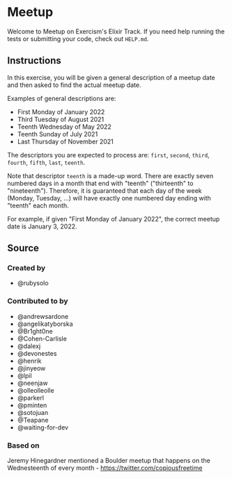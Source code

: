 # Meetup

Welcome to Meetup on Exercism's Elixir Track.
If you need help running the tests or submitting your code, check out `HELP.md`.

## Instructions

In this exercise, you will be given a general description of a meetup date and then asked to find the actual meetup date.

Examples of general descriptions are:

- First Monday of January 2022
- Third Tuesday of August 2021
- Teenth Wednesday of May 2022
- Teenth Sunday of July 2021
- Last Thursday of November 2021

The descriptors you are expected to process are: `first`, `second`, `third`, `fourth`, `fifth`, `last`, `teenth`.

Note that descriptor `teenth` is a made-up word.
There are exactly seven numbered days in a month that end with "teenth" ("thirteenth" to "nineteenth").
Therefore, it is guaranteed that each day of the week (Monday, Tuesday, ...) will have exactly one numbered day ending with "teenth" each month.

For example, if given "First Monday of January 2022", the correct meetup date is January 3, 2022.

## Source

### Created by

- @rubysolo

### Contributed to by

- @andrewsardone
- @angelikatyborska
- @Br1ght0ne
- @Cohen-Carlisle
- @dalexj
- @devonestes
- @henrik
- @jinyeow
- @lpil
- @neenjaw
- @olleolleolle
- @parkerl
- @pminten
- @sotojuan
- @Teapane
- @waiting-for-dev

### Based on

Jeremy Hinegardner mentioned a Boulder meetup that happens on the Wednesteenth of every month - https://twitter.com/copiousfreetime